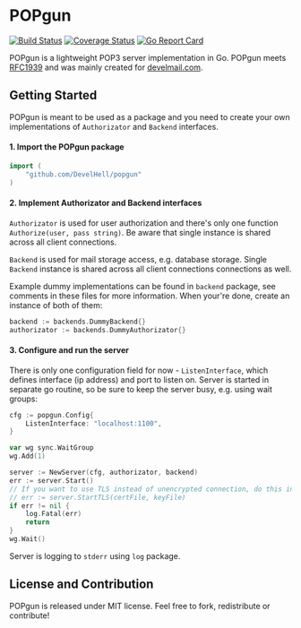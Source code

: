 # POPgun

[![Build Status](https://circleci.com/gh/DevelHell/popgun.svg?style=shield&circle-token=:circle-token)](https://circleci.com/gh/DevelHell/popgun) [![Coverage Status](https://coveralls.io/repos/github/DevelHell/popgun/badge.svg?branch=master)](https://coveralls.io/github/DevelHell/popgun?branch=master) [![Go Report Card](https://goreportcard.com/badge/github.com/DevelHell/popgun)](https://goreportcard.com/report/github.com/DevelHell/popgun)

POPgun is a lightweight POP3 server implementation in Go. POPgun meets [RFC1939](https://www.ietf.org/rfc/rfc1939.txt)
and was mainly created for [develmail.com](https://develmail.com).

## Getting Started

POPgun is meant to be used as a package and you need to create your own implementations
of `Authorizator` and `Backend` interfaces.

#### 1. Import the POPgun package
```go
import (
    "github.com/DevelHell/popgun"
)
```

#### 2. Implement Authorizator and Backend interfaces

`Authorizator` is used for user authorization and there's only one function `Authorize(user, pass string)`. Be aware that single instance is shared
across all client connections.

`Backend` is used for mail storage access, e.g. database storage. Single `Backend` instance is shared across all client connections connections as well. 

Example dummy implementations can be found in `backend` package, see comments in these files for more information. When your're done, create an instance of both of them:
```go
backend := backends.DummyBackend{}
authorizator := backends.DummyAuthorizator{}
```

#### 3. Configure and run the server
There is only one configuration field for now - `ListenInterface`, which defines interface (ip address) and port to listen on.
Server is started in separate go routine, so be sure to keep the server busy, e.g. using wait groups:

```go
cfg := popgun.Config{
    ListenInterface: "localhost:1100",
}

var wg sync.WaitGroup
wg.Add(1)

server := NewServer(cfg, authorizator, backend)
err := server.Start()
// If you want to use TLS instead of unencrypted connection, do this instead:
// err := server.StartTLS(certFile, keyFile)
if err != nil {
    log.Fatal(err)
    return
}
wg.Wait()
```
Server is logging to `stderr` using `log` package.

## License and Contribution

POPgun is released under MIT license. Feel free to fork, redistribute or contribute!
